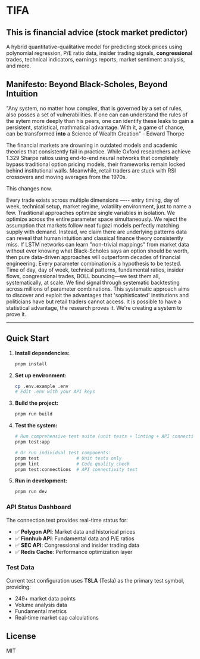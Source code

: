 # TIFA

## This is financial advice (stock market predictor)

A hybrid quantitative-qualitative model for predicting stock prices using polynomial regression, P/E ratio data, insider trading signals, **congressional** trades, technical indicators, earnings reports, market sentiment analysis, and more.

## Manifesto: Beyond Black-Scholes, Beyond Intuition

"Any system, no matter how complex, that is governed by a set of rules, also posses a set of vulnerabilities. If one can can understand the rules of the sytem more deeply than his peers, one can identify these leaks to gain a persistent, statistical, mathmatical advantage. With it, a game of chance, can be transformed **into** a Science of Wealth Creation" - Edward Thorpe

The financial markets are drowning in outdated models and academic theories that consistently fail in practice. While Oxford researchers achieve 1.329 Sharpe ratios using end-to-end neural networks that completely bypass traditional option pricing models, their frameworks remain locked behind institutional walls. Meanwhile, retail traders are stuck with RSI crossovers and moving averages from the 1970s.

This changes now.

Every trade exists across multiple dimensions —-- entry timing, day of week, technical setup, market regime, volatility environment, just to name a few. Traditional approaches optimize single variables in isolation. We optimize across the entire parameter space simultaneously. We reject the assumption that markets follow neat fugazi models perfectly matching supply with demand. Instead, we claim there are underlying patterns data can reveal that human intuition and classical finance theory consistently miss. If LSTM networks can learn "non-trivial mappings" from market data without ever knowing what Black-Scholes says an option should be worth, then pure data-driven approaches will outperform decades of financial engineering. Every parameter combination is a hypothesis to be tested. Time of day, day of week, technical patterns, fundamental ratios, insider flows, congressional trades, BOLL bouncing—we test them all, systematically, at scale. We find signal through systematic backtesting across millions of parameter combinations. This systematic approach aims to discover and exploit the advantages that 'sophisticated' institutions and politicians have but retail traders cannot access. It is possible to have a statistical advantage, the research proves it. We're creating a system to prove it.

---

## Quick Start

1. **Install dependencies:**

   ```bash
   pnpm install
   ```

2. **Set up environment:**

   ```bash
   cp .env.example .env
   # Edit .env with your API keys
   ```

3. **Build the project:**

   ```bash
   pnpm run build
   ```

4. **Test the system:**

   ```bash
   # Run comprehensive test suite (unit tests + linting + API connections)
   pnpm test:app

   # Or run individual test components:
   pnpm test              # Unit tests only
   pnpm lint              # Code quality check
   pnpm test:connections  # API connectivity test
   ```

5. **Run in development:**

   ```bash
   pnpm run dev
   ```

### API Status Dashboard

The connection test provides real-time status for:

- ✅ **Polygon API**: Market data and historical prices
- ✅ **Finnhub API**: Fundamental data and P/E ratios
- ✅ **SEC API**: Congressional and insider trading data
- ✅ **Redis Cache**: Performance optimization layer

### Test Data

Current test configuration uses **TSLA** (Tesla) as the primary test symbol, providing:

- 249+ market data points
- Volume analysis data
- Fundamental metrics
- Real-time market cap calculations

## License

MIT
